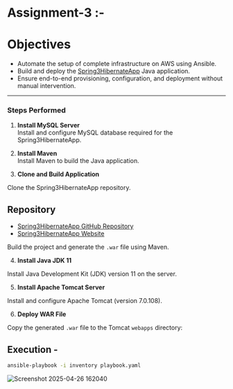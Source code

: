 # Assignment-3 :-


# Objectives
- Automate the setup of complete infrastructure on AWS using Ansible.
- Build and deploy the [Spring3HibernateApp](https://github.com/opstree/spring3hibernate) Java application.
- Ensure end-to-end provisioning, configuration, and deployment without manual intervention.

---

### Steps Performed

1. **Install MySQL Server**  
Install and configure MySQL database required for the Spring3HibernateApp.

2. **Install Maven**  
Install Maven to build the Java application.

3. **Clone and Build Application**  

Clone the Spring3HibernateApp repository.
## Repository

- [Spring3HibernateApp GitHub Repository](https://github.com/opstree/spring3hibernate)
- [Spring3HibernateApp Website](https://opstree.github.io)

Build the project and generate the `.war` file using Maven.

4. **Install Java JDK 11**  

Install Java Development Kit (JDK) version 11 on the server.

5. **Install Apache Tomcat Server**  

Install and configure Apache Tomcat (version 7.0.108).

6. **Deploy WAR File**

Copy the generated `.war` file to the Tomcat `webapps` directory:

## Execution - 
  ```bash
ansible-playbook -i inventory playbook.yaml
  ```
![Screenshot 2025-04-26 162040](https://github.com/user-attachments/assets/18d1f4eb-a326-45be-997e-ae03f5909f80)







